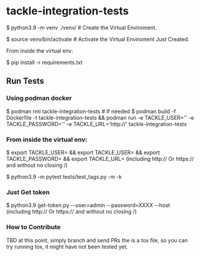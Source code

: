 # tackle-integration-tests

$ python3.9 -m venv ./venv/ # Create the Virtual Enviroment.

$ source venv/bin/activate # Activate the Virtual Enviroment Just Created.

From inside the virtual env:

$ pip install -r requirements.txt

## Run Tests

### Using podman docker

$ podman rmi tackle-integration-tests # If needed
$ podman build -f Dockerfile -t tackle-integration-tests &&
  podman run -e TACKLE_USER='' -e TACKLE_PASSWORD='' -e TACKLE_URL='http://' tackle-integration-tests



### From inside the virtual env:

$ export TACKLE_USER=<user> && export TACKLE_USER=<user> && export TACKLE_PASSWORD=<pass> && export TACKLE_URL=<url> (including http:// Or https:// and without no closing /)
 
$ python3.9  -m pytest tests/test_tags.py -m <marker> -k <search by test or folder name>


### Just Get token

$ python3.9 get-token.py --user=admin --password=XXXX --host <tackle-url> (including http:// Or https:// and without no closing /)
 
### How to Contribute
TBD
at this point, simply branch and send PRs
the is a tox file, so you can try running tox, it might have not been tested yet.

